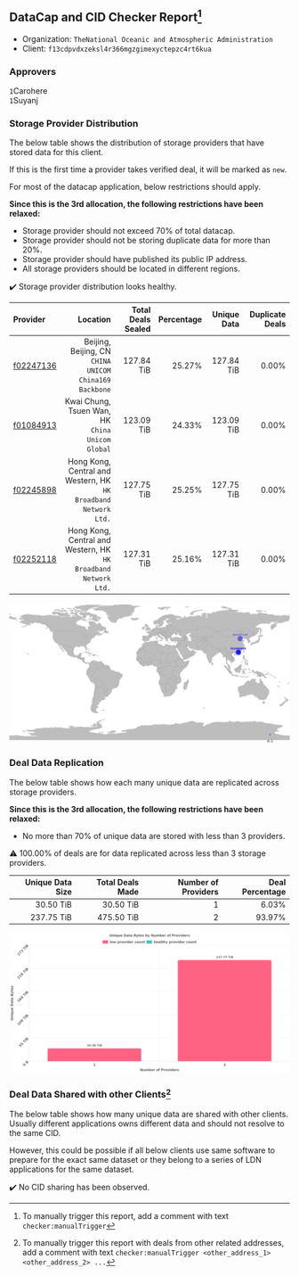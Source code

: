## DataCap and CID Checker Report[^1]
 - Organization: `TheNational Oceanic and Atmospheric Administration`
 - Client: `f13cdpvdxzeksl4r366mgzgimexyctepzc4rt6kua`
### Approvers
`1`Carohere<br/>`1`Suyanj

### Storage Provider Distribution
The below table shows the distribution of storage providers that have stored data for this client.

If this is the first time a provider takes verified deal, it will be marked as `new`.

For most of the datacap application, below restrictions should apply.

**Since this is the 3rd allocation, the following restrictions have been relaxed:**
 - Storage provider should not exceed 70% of total datacap.
 - Storage provider should not be storing duplicate data for more than 20%.
 - Storage provider should have published its public IP address.
 - All storage providers should be located in different regions.

✔️ Storage provider distribution looks healthy.

| Provider                                              |                                                           Location | Total Deals Sealed | Percentage | Unique Data | Duplicate Deals |
| :---------------------------------------------------- | -----------------------------------------------------------------: | -----------------: | ---------: | ----------: | --------------: |
| [f02247136](https://filfox.info/en/address/f02247136) |          Beijing, Beijing, CN<br/>`CHINA UNICOM China169 Backbone` |         127.84 TiB |     25.27% |  127.84 TiB |           0.00% |
| [f01084913](https://filfox.info/en/address/f01084913) |                Kwai Chung, Tsuen Wan, HK<br/>`China Unicom Global` |         123.09 TiB |     24.33% |  123.09 TiB |           0.00% |
| [f02245898](https://filfox.info/en/address/f02245898) | Hong Kong, Central and Western, HK<br/>`HK Broadband Network Ltd.` |         127.75 TiB |     25.25% |  127.75 TiB |           0.00% |
| [f02252118](https://filfox.info/en/address/f02252118) | Hong Kong, Central and Western, HK<br/>`HK Broadband Network Ltd.` |         127.31 TiB |     25.16% |  127.31 TiB |           0.00% |

<img src="https://raw.githubusercontent.com/data-preservation-programs/filplus-checker-assets/main/filecoin-project/filecoin-plus-large-datasets/issues/2014/1691397412076.png"/>

### Deal Data Replication
The below table shows how each many unique data are replicated across storage providers.


**Since this is the 3rd allocation, the following restrictions have been relaxed:**
- No more than 70% of unique data are stored with less than 3 providers.

⚠️ 100.00% of deals are for data replicated across less than 3 storage providers.

| Unique Data Size | Total Deals Made | Number of Providers | Deal Percentage |
| ---------------: | ---------------: | ------------------: | --------------: |
|        30.50 TiB |        30.50 TiB |                   1 |           6.03% |
|       237.75 TiB |       475.50 TiB |                   2 |          93.97% |

<img src="https://raw.githubusercontent.com/data-preservation-programs/filplus-checker-assets/main/filecoin-project/filecoin-plus-large-datasets/issues/2014/1691397412992.png"/>

### Deal Data Shared with other Clients[^3]
The below table shows how many unique data are shared with other clients.
Usually different applications owns different data and should not resolve to the same CID.

However, this could be possible if all below clients use same software to prepare for the exact same dataset or they belong to a series of LDN applications for the same dataset.

✔️ No CID sharing has been observed.

[^1]: To manually trigger this report, add a comment with text `checker:manualTrigger`

[^2]: Deals from those addresses are combined into this report as they are specified with `checker:manualTrigger`

[^3]: To manually trigger this report with deals from other related addresses, add a comment with text `checker:manualTrigger <other_address_1> <other_address_2> ...`
